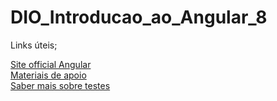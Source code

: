 # DIO_Introducao_ao_Angular_8


Links úteis;

[Site official Angular](https://angular.io)</br>
[Materiais de apoio](https://material.angular.io/)</br>
[Saber mais sobre testes](https://angular.io/guide/testing)</br>

